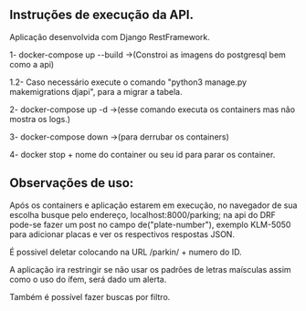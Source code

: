 ## Instruções de execução da API.

Aplicação desenvolvida com Django RestFramework.


1- docker-compose up --build ->(Constroi as imagens do postgresql bem como a api)

1.2- Caso necessário execute o comando "python3 manage.py makemigrations djapi", para a migrar a tabela.

2- docker-compose up -d ->(esse comando executa os containers mas não mostra os logs.)

3- docker-compose down ->(para derrubar os containers)

4- docker stop + nome do container ou seu id para parar os container.

## Observações de uso:
Após os containers e aplicação estarem em execução, no navegador de sua escolha busque pelo endereço, 
localhost:8000/parking; na api do DRF pode-se fazer um post no campo de("plate-number"), exemplo KLM-5050 para adicionar placas e ver os respectivos respostas JSON.

É possivel deletar colocando na URL /parkin/ + numero do ID.

A aplicação ira restringir se não usar os padrões de letras maísculas assim como o uso do ífem, será dado um alerta.

Também é possível fazer buscas por filtro.
